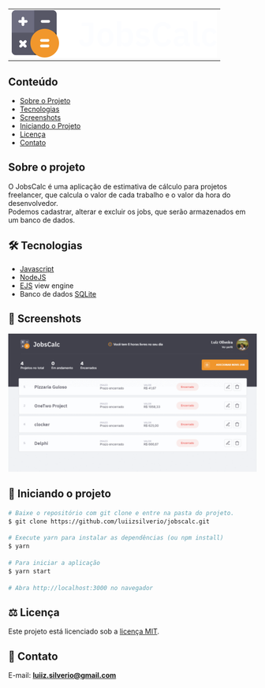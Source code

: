 <table>
  <tr>
    <td><img src="https://github.com/luiizsilverio/jobscalc/blob/master/public/images/logo.svg" /></td>
  </tr>
</table>

## Conteúdo
* [Sobre o Projeto](#sobre-o-projeto)
* [Tecnologias](#hammer_and_wrench-tecnologias)
* [Screenshots](#camera_flash-screenshots)
* [Iniciando o Projeto](#car-iniciando-o-projeto)
* [Licença](#balance_scale-licença)
* [Contato](#email-contato)

## Sobre o projeto
O JobsCalc é uma aplicação de estimativa de cálculo para projetos freelancer, que calcula o valor de cada trabalho e o valor da hora do desenvolvedor.<br />
Podemos cadastrar, alterar e excluir os jobs, que serão armazenados em um banco de dados.

## :hammer_and_wrench: Tecnologias
* <ins>Javascript</ins>
* <ins>NodeJS</ins>
* <ins>EJS</ins> view engine
* Banco de dados <ins>SQLite</ins>

## :camera_flash: Screenshots
![](https://github.com/luiizsilverio/jobscalc/blob/master/public/screenshots/jobscalc.gif)

## :car: Iniciando o projeto
```bash
# Baixe o repositório com git clone e entre na pasta do projeto.
$ git clone https://github.com/luiizsilverio/jobscalc.git

# Execute yarn para instalar as dependências (ou npm install)
$ yarn

# Para iniciar a aplicação
$ yarn start

# Abra http://localhost:3000 no navegador
```

## :balance_scale: Licença
Este projeto está licenciado sob a [licença MIT](LICENSE).

## :email: Contato

E-mail: [**luiiz.silverio@gmail.com**](mailto:luiiz.silverio@gmail.com)
